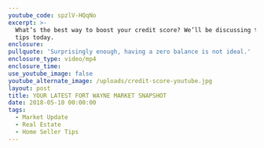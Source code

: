 ```yaml
---
youtube_code: spzlV-HQqNo
excerpt: >-
  What’s the best way to boost your credit score? We’ll be discussing two great
  tips today.
enclosure:
pullquote: 'Surprisingly enough, having a zero balance is not ideal.'
enclosure_type: video/mp4
enclosure_time:
use_youtube_image: false
youtube_alternate_image: /uploads/credit-score-youtube.jpg
layout: post
title: YOUR LATEST FORT WAYNE MARKET SNAPSHOT
date: 2018-05-10 00:00:00
tags:
  - Market Update
  - Real Estate
  - Home Seller Tips
---
```

